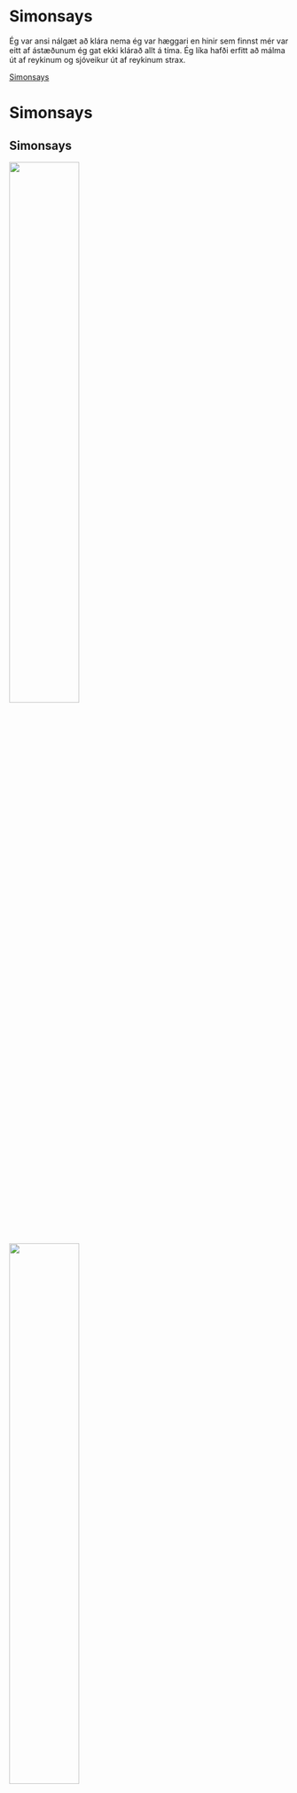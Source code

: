 # Simonsays
Ég var ansi nálgæt að klára nema ég var hæggari en hinir sem finnst mér var eitt af ástæðunum ég gat ekki klárað allt á tíma. Ég líka hafði erfitt að málma út af reykinum og sjóveikur út af reykinum strax.

[Simonsays](https://github.com/Kjartan06/Simonsays.git)

# Simonsays
## Simonsays
<img src= https://user-images.githubusercontent.com/115498538/232611499-57861963-1cdb-4bf1-a83b-96643e2bbfb8.JPG width="50%" height="50%">
<img src= https://user-images.githubusercontent.com/115498538/232611540-0f85543a-82bf-4dba-8454-212b562ede60.JPG width="50%" height="50%">
<img src= https://user-images.githubusercontent.com/115498538/232611577-a0c268d7-d2a9-4625-9df6-74970a989e18.JPG width="50%" height="50%">
<img src= https://user-images.githubusercontent.com/115498538/232611610-2dcb7584-886b-4431-aa6e-14c38574df72.JPG width="50%" height="50%">
<img src= https://user-images.githubusercontent.com/115498538/232611642-0578519b-d39b-43ef-a0c0-13fcc3db5333.JPG width="50%" height="50%">
<img src= https://user-images.githubusercontent.com/115498538/232611677-59167c8d-089c-405c-9fd2-d1d5bc7f0ee7.JPG width="50%" height="50%">
<img src= https://user-images.githubusercontent.com/115498538/232611705-d41f1602-2b6f-4f73-b001-7aa4c0736b1d.JPG width="50%" height="50%">
<img src= https://user-images.githubusercontent.com/115498538/232611752-e528c25d-da94-4f38-a1b5-61314d7207d2.JPG width="50%" height="50%">
<img src= https://user-images.githubusercontent.com/115498538/232611778-0426dfdc-b16f-4335-9601-a9862c8b237f.JPG width="50%" height="50%">
<img src= https://user-images.githubusercontent.com/115498538/232611803-560b5ac6-8da0-4d4d-86db-e0a5078e3f33.JPG width="50%" height="50%">
<img src= https://user-images.githubusercontent.com/115498538/232611471-96f0e0bb-12f1-4a30-9eaa-8994e8b9213f.JPG width="50%" height="50%">
